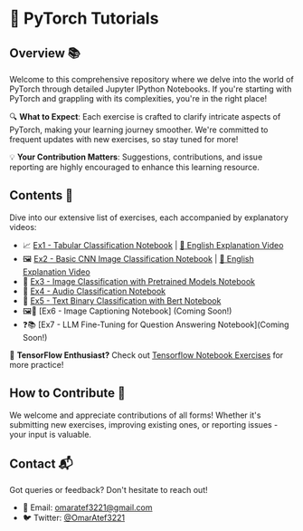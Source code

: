 # 🌟 PyTorch Tutorials

## Overview 📚
Welcome to this comprehensive repository where we delve into the world of PyTorch through detailed Jupyter IPython Notebooks. If you're starting with PyTorch and grappling with its complexities, you're in the right place!

🔍 **What to Expect**: Each exercise is crafted to clarify intricate aspects of PyTorch, making your learning journey smoother. We're committed to frequent updates with new exercises, so stay tuned for more!

💡 **Your Contribution Matters**: Suggestions, contributions, and issue reporting are highly encouraged to enhance this learning resource.

## Contents 📖
Dive into our extensive list of exercises, each accompanied by explanatory videos:

- 📈 [Ex1 - Tabular Classification Notebook](https://github.com/omaratef3221/pytorch_tutorials/blob/main/Ex_1_Tabular_Classification.ipynb) | [🎥 English Explanation Video](https://youtu.be/L0upXKBO0SE)
- 🖼️ [Ex2 - Basic CNN Image Classification Notebook](https://github.com/omaratef3221/pytorch_tutorials/blob/main/Ex_2_Image_multiclass_classification.ipynb) | [🎥 English Explanation Video](https://youtu.be/NvC035A4LUw)
- 🌄 [Ex3 - Image Classification with Pretrained Models Notebook](https://github.com/omaratef3221/pytorch_tutorials/blob/main/Ex_3_Image_Classification_Pretrained.ipynb)
- 🎵 [Ex4 - Audio Classification Notebook](https://github.com/omaratef3221/pytorch_tutorials/blob/main/Ex_5_Text_Classification_Transformers.ipynb)
- 📝 [Ex5 - Text Binary Classification with Bert Notebook](https://github.com/omaratef3221/pytorch_tutorials/blob/main/Ex_6_Bert_Binary_classification.ipynb)
- 🖼️📝 [Ex6 - Image Captioning Notebook] (Coming Soon!)
- ❓📚 [Ex7 - LLM Fine-Tuning for Question Answering Notebook](Coming Soon!)

🔗 **TensorFlow Enthusiast?** Check out [Tensorflow Notebook Exercises](https://github.com/omaratef3221/tensorflow_tutorials) for more practice!

## How to Contribute 🤝
We welcome and appreciate contributions of all forms! Whether it's submitting new exercises, improving existing ones, or reporting issues - your input is valuable.

## Contact 📬
Got queries or feedback? Don't hesitate to reach out!

- 📧 Email: [omaratef3221@gmail.com](mailto:omaratef3221@gmail.com)
- 🐦 Twitter: [@OmarAtef3221](https://twitter.com/OmarAtef3221)
